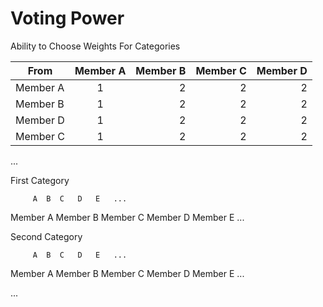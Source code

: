 # Voting Power

Ability to Choose Weights For Categories

| From      | Member A   | Member B  | Member C  | Member D  |
| ----------|:----------:| ---------:| ---------:| ---------:|
| Member A  | 1          | 2         | 2         | 2         |
| Member B  | 1          | 2         | 2         | 2         |
| Member D  | 1          | 2         | 2         | 2         |
| Member C  | 1          | 2         | 2         | 2         |

...


First Category

         A  B  C   D   E   ... 
Member A 
Member B
Member C
Member D
Member E
... 


Second Category

         A  B  C   D   E   ... 
Member A 
Member B
Member C
Member D
Member E
... 



... 
